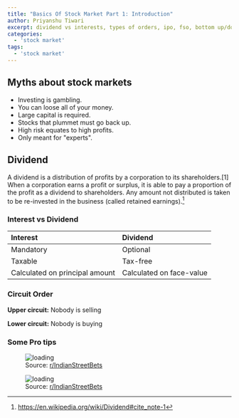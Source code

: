 ```yaml
---
title: "Basics Of Stock Market Part 1: Introduction"
author: Priyanshu Tiwari
excerpt: dividend vs interests, types of orders, ipo, fso, bottom up/down, lower/upper circuit, promoter, sebi, nifty, sensex
categories:
  - 'stock market'
tags:
  - 'stock market'
---
```


## Myths about stock markets

* Investing is gambling.
* You can loose all of your money.
* Large capital is required.
* Stocks that plummet must go back up.
* High risk equates to high profits.
* Only meant for "experts".

## Dividend

A dividend is a distribution of profits by a corporation to its shareholders.[1] When a corporation earns a profit or surplus, it is able to pay a proportion of the profit as a dividend to shareholders. Any amount not distributed is taken to be re-invested in the business (called retained earnings).[^1]

[^1]: <https://en.wikipedia.org/wiki/Dividend#cite_note-1>


### Interest vs Dividend

| Interest | Dividend |
| :-- | :-- |
| Mandatory | Optional |
| Taxable | Tax-free |
| Calculated on principal amount | Calculated on face-value |

### Circuit Order

**Upper circuit:** Nobody is selling

**Lower circuit:** Nobody is buying

### Some Pro tips

<figure class="align-center">
  <img src="{{ '/images/stock/stock-01.png' | absolute_url }}" alt="loading">
  <figcaption>Source: <a href="https://www.reddit.com/r/IndianStreetBets/comments/u5vjp7/how_to_consistently_lose_money_in_stocks/">r/IndianStreetBets</a></figcaption>
</figure> 

<figure class="align-center">
  <img src="{{ '/images/stock/stock-01.png' | absolute_url }}" alt="loading">
  <figcaption>Source: <a href="https://www.reddit.com/r/IndianStreetBets/comments/qp50of/use_it_or_lose_it/">r/IndianStreetBets</a></figcaption>
</figure> 
